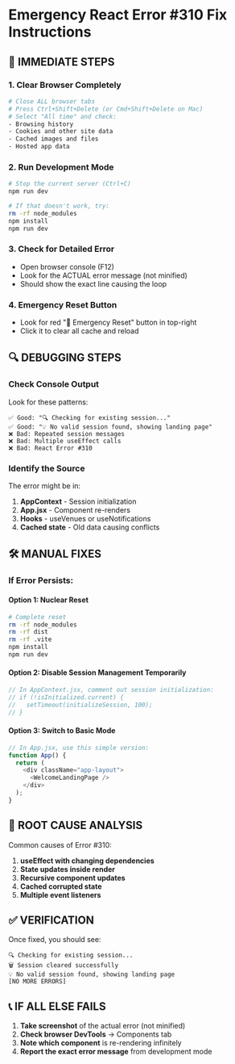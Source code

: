 # Emergency React Error #310 Fix Instructions

## 🚨 IMMEDIATE STEPS

### 1. **Clear Browser Completely**
```bash
# Close ALL browser tabs
# Press Ctrl+Shift+Delete (or Cmd+Shift+Delete on Mac)
# Select "All time" and check:
- Browsing history
- Cookies and other site data
- Cached images and files
- Hosted app data
```

### 2. **Run Development Mode**
```bash
# Stop the current server (Ctrl+C)
npm run dev

# If that doesn't work, try:
rm -rf node_modules
npm install
npm run dev
```

### 3. **Check for Detailed Error**
- Open browser console (F12)
- Look for the ACTUAL error message (not minified)
- Should show the exact line causing the loop

### 4. **Emergency Reset Button**
- Look for red "🚨 Emergency Reset" button in top-right
- Click it to clear all cache and reload

## 🔍 DEBUGGING STEPS

### Check Console Output
Look for these patterns:
```
✅ Good: "🔍 Checking for existing session..."
✅ Good: "💡 No valid session found, showing landing page"
❌ Bad: Repeated session messages
❌ Bad: Multiple useEffect calls
❌ Bad: React Error #310
```

### Identify the Source
The error might be in:
1. **AppContext** - Session initialization
2. **App.jsx** - Component re-renders
3. **Hooks** - useVenues or useNotifications
4. **Cached state** - Old data causing conflicts

## 🛠️ MANUAL FIXES

### If Error Persists:

#### Option 1: Nuclear Reset
```bash
# Complete reset
rm -rf node_modules
rm -rf dist
rm -rf .vite
npm install
npm run dev
```

#### Option 2: Disable Session Management Temporarily
```javascript
// In AppContext.jsx, comment out session initialization:
// if (!isInitialized.current) {
//   setTimeout(initializeSession, 100);
// }
```

#### Option 3: Switch to Basic Mode
```javascript
// In App.jsx, use this simple version:
function App() {
  return (
    <div className="app-layout">
      <WelcomeLandingPage />
    </div>
  );
}
```

## 🎯 ROOT CAUSE ANALYSIS

Common causes of Error #310:
1. **useEffect with changing dependencies**
2. **State updates inside render**
3. **Recursive component updates**
4. **Cached corrupted state**
5. **Multiple event listeners**

## ✅ VERIFICATION

Once fixed, you should see:
```
🔍 Checking for existing session...
🗑️ Session cleared successfully
💡 No valid session found, showing landing page
[NO MORE ERRORS]
```

## 📞 IF ALL ELSE FAILS

1. **Take screenshot** of the actual error (not minified)
2. **Check browser DevTools** → Components tab
3. **Note which component** is re-rendering infinitely
4. **Report the exact error message** from development mode
